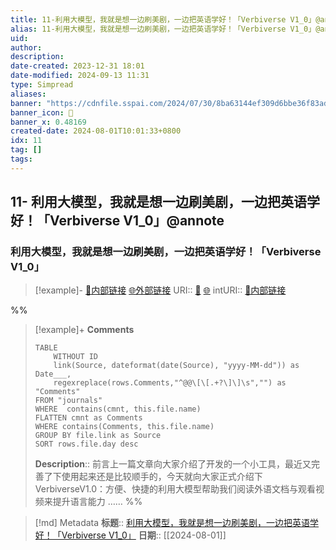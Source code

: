 ```yaml
---
title: 11-利用大模型，我就是想一边刷美剧，一边把英语学好！「Verbiverse V1_0」@annote
alias: 11-利用大模型，我就是想一边刷美剧，一边把英语学好！「Verbiverse V1_0」@annote
uid: 
author: 
description: 
date-created: 2023-12-31 18:01
date-modified: 2024-09-13 11:31
type: Simpread
aliases: 
banner: "https://cdnfile.sspai.com/2024/07/30/8ba63144ef309d6bbe36f83ad7d64e3a.png "
banner_icon: 🔖
banner_x: 0.48169
created-date: 2024-08-01T10:01:33+0800
idx: 11
tag: []
tags: 
---
```


## 11- 利用大模型，我就是想一边刷美剧，一边把英语学好！「Verbiverse V1_0」@annote

### 利用大模型，我就是想一边刷美剧，一边把英语学好！「Verbiverse V1_0」

> [!example]- [🧷内部链接](<http://localhost:7026/unread/11>) [🌐外部链接](<https://sspai.com/post/90975>)
> URI:: [🧷](<http://localhost:7026/unread/11>) [🌐](<https://sspai.com/post/90975>)
> intURI:: [🧷内部链接](<http://localhost:7026/reading/11>)

%%

> [!example]+ **Comments**
>
> ```dataview
> TABLE 
>     WITHOUT ID
>     link(Source, dateformat(date(Source), "yyyy-MM-dd")) as Date___, 
>     regexreplace(rows.Comments,"^@@\[\[.+?\]\]\s","") as "Comments"
> FROM "journals"
> WHERE  contains(cmnt, this.file.name)
> FLATTEN cmnt as Comments
> WHERE contains(Comments, this.file.name)
> GROUP BY file.link as Source
> SORT rows.file.day desc
> ```
>  **Description**:: 前言上一篇文章向大家介绍了开发的一个小工具，最近又完善了下使用起来还是比较顺手的，今天就向大家正式介绍下 VerbiverseV1.0：方便、快捷的利用大模型帮助我们阅读外语文档与观看视频来提升语言能力 ……
%%

> [!md] Metadata
> **标题**:: [利用大模型，我就是想一边刷美剧，一边把英语学好！「Verbiverse V1_0」](https://sspai.com/post/90975)
> **日期**:: [[2024-08-01]]
